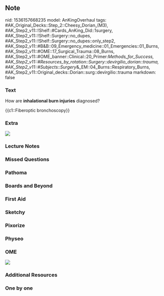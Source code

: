 ## Note
nid: 1536157668235
model: AnKingOverhaul
tags: #AK_Original_Decks::Step_2::Cheesy_Dorian_(M3), #AK_Step2_v11::!Shelf::#Cards_AnKing_Did::1surgery, #AK_Step2_v11::!Shelf::Surgery::no_dupes, #AK_Step2_v11::!Shelf::Surgery::no_dupes::only_step2, #AK_Step2_v11::#B&B::09_Emergency_medicine::01_Emergencies::01_Burns, #AK_Step2_v11::#OME::17_Surgical_Trauma::08_Burns, #AK_Step2_v11::#OME_banner::Clinical::20_Primer:_Methods_for_Success, #AK_Step2_v11::#Resources_by_rotation::Surgery::devirgilio_dorian::trauma, #AK_Step2_v11::#Subjects::Surgery_&_EM::04_Burns::Respiratory_Burns, #AK_Step2_v11::Original_decks::Dorian::surg::devirgilio::trauma
markdown: false

### Text
How are <b>inhalational burn injuries</b> diagnosed?
<div>
  {{c1::Fiberoptic bronchoscopy}}
</div>

### Extra
<img src="paste-1975895409557505.jpg">

### Lecture Notes


### Missed Questions


### Pathoma


### Boards and Beyond


### First Aid


### Sketchy


### Pixorize


### Physeo


### OME
<div class="ome-widget">
  <a href="https://onlinemeded.org/spa/surgery?ref=anki"><img src=
  "_OME_AnkiFlashcards_Topic_3.png"></a>
</div>

### Additional Resources


### One by one

